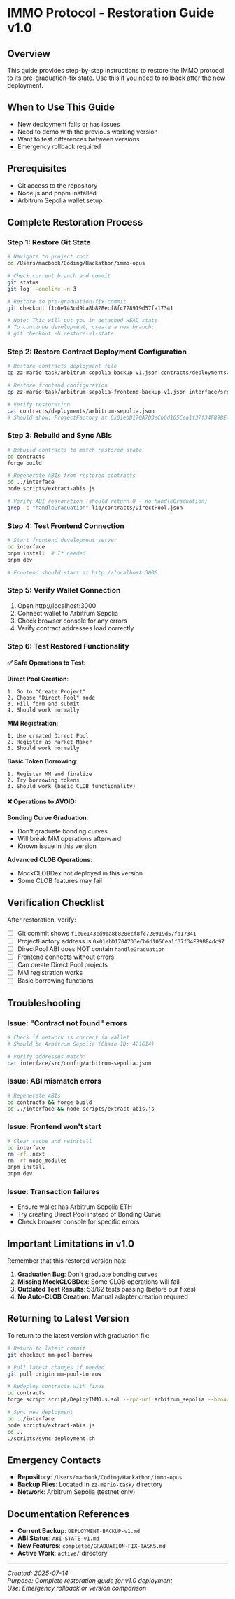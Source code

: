 # IMMO Protocol - Restoration Guide v1.0

## Overview

This guide provides step-by-step instructions to restore the IMMO protocol to its pre-graduation-fix state. Use this if you need to rollback after the new deployment.

## When to Use This Guide

- New deployment fails or has issues
- Need to demo with the previous working version  
- Want to test differences between versions
- Emergency rollback required

## Prerequisites

- Git access to the repository
- Node.js and pnpm installed
- Arbitrum Sepolia wallet setup

## Complete Restoration Process

### Step 1: Restore Git State

```bash
# Navigate to project root
cd /Users/macbook/Coding/Hackathon/immo-opus

# Check current branch and commit
git status
git log --oneline -n 3

# Restore to pre-graduation-fix commit
git checkout f1c0e143cd9ba8b828ecf8fc728919d57fa17341

# Note: This will put you in detached HEAD state
# To continue development, create a new branch:
# git checkout -b restore-v1-state
```

### Step 2: Restore Contract Deployment Configuration

```bash
# Restore contracts deployment file
cp zz-mario-task/arbitrum-sepolia-backup-v1.json contracts/deployments/arbitrum-sepolia.json

# Restore frontend configuration  
cp zz-mario-task/arbitrum-sepolia-frontend-backup-v1.json interface/src/config/arbitrum-sepolia.json

# Verify restoration
cat contracts/deployments/arbitrum-sepolia.json
# Should show: ProjectFactory at 0x01ebD170A7D3eCb6d105Cea1f37f34F89BE4dc97
```

### Step 3: Rebuild and Sync ABIs

```bash
# Rebuild contracts to match restored state
cd contracts
forge build

# Regenerate ABIs from restored contracts
cd ../interface
node scripts/extract-abis.js

# Verify ABI restoration (should return 0 - no handleGraduation)
grep -c "handleGraduation" lib/contracts/DirectPool.json
```

### Step 4: Test Frontend Connection

```bash
# Start frontend development server
cd interface
pnpm install  # If needed
pnpm dev

# Frontend should start at http://localhost:3000
```

### Step 5: Verify Wallet Connection

1. Open http://localhost:3000
2. Connect wallet to Arbitrum Sepolia
3. Check browser console for any errors
4. Verify contract addresses load correctly

### Step 6: Test Restored Functionality

#### ✅ Safe Operations to Test:

**Direct Pool Creation**:
```
1. Go to "Create Project"
2. Choose "Direct Pool" mode
3. Fill form and submit
4. Should work normally
```

**MM Registration**:
```
1. Use created Direct Pool
2. Register as Market Maker
3. Should work normally
```

**Basic Token Borrowing**:
```
1. Register MM and finalize
2. Try borrowing tokens
3. Should work (basic CLOB functionality)
```

#### ❌ Operations to AVOID:

**Bonding Curve Graduation**:
- Don't graduate bonding curves
- Will break MM operations afterward
- Known issue in this version

**Advanced CLOB Operations**:
- MockCLOBDex not deployed in this version
- Some CLOB features may fail

## Verification Checklist

After restoration, verify:

- [ ] Git commit shows `f1c0e143cd9ba8b828ecf8fc728919d57fa17341`
- [ ] ProjectFactory address is `0x01ebD170A7D3eCb6d105Cea1f37f34F89BE4dc97`
- [ ] DirectPool ABI does NOT contain `handleGraduation`
- [ ] Frontend connects without errors
- [ ] Can create Direct Pool projects
- [ ] MM registration works
- [ ] Basic borrowing functions

## Troubleshooting

### Issue: "Contract not found" errors
```bash
# Check if network is correct in wallet
# Should be Arbitrum Sepolia (Chain ID: 421614)

# Verify addresses match:
cat interface/src/config/arbitrum-sepolia.json
```

### Issue: ABI mismatch errors  
```bash
# Regenerate ABIs
cd contracts && forge build
cd ../interface && node scripts/extract-abis.js
```

### Issue: Frontend won't start
```bash
# Clear cache and reinstall
cd interface
rm -rf .next
rm -rf node_modules
pnpm install
pnpm dev
```

### Issue: Transaction failures
- Ensure wallet has Arbitrum Sepolia ETH
- Try creating Direct Pool instead of Bonding Curve
- Check browser console for specific errors

## Important Limitations in v1.0

Remember that this restored version has:

1. **Graduation Bug**: Don't graduate bonding curves
2. **Missing MockCLOBDex**: Some CLOB operations will fail
3. **Outdated Test Results**: 53/62 tests passing (before our fixes)
4. **No Auto-CLOB Creation**: Manual adapter creation required

## Returning to Latest Version

To return to the latest version with graduation fix:

```bash
# Return to latest commit
git checkout mm-pool-borrow

# Pull latest changes if needed
git pull origin mm-pool-borrow

# Redeploy contracts with fixes
cd contracts
forge script script/DeployIMMO.s.sol --rpc-url arbitrum_sepolia --broadcast --verify

# Sync new deployment
cd ../interface
node scripts/extract-abis.js
cd ..
./scripts/sync-deployment.sh
```

## Emergency Contacts

- **Repository**: `/Users/macbook/Coding/Hackathon/immo-opus`
- **Backup Files**: Located in `zz-mario-task/` directory
- **Network**: Arbitrum Sepolia (testnet only)

## Documentation References

- **Current Backup**: `DEPLOYMENT-BACKUP-v1.md`
- **ABI Status**: `ABI-STATE-v1.md`  
- **New Features**: `completed/GRADUATION-FIX-TASKS.md`
- **Active Work**: `active/` directory

---
*Created: 2025-07-14*  
*Purpose: Complete restoration guide for v1.0 deployment*  
*Use: Emergency rollback or version comparison*